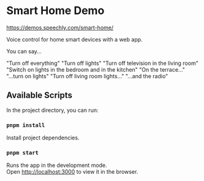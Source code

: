 # Smart Home Demo

https://demos.speechly.com/smart-home/

Voice control for home smart devices with a web app.

You can say...

"Turn off everything"
"Turn off lights"
"Turn off television in the living room"
"Switch on lights in the bedroom and in the kitchen"
"On the terrace..."
"...turn on lights"
"Turn off living room lights..."
"...and the radio"

## Available Scripts

In the project directory, you can run:

### `pnpm install`

Install project dependencies.

### `pnpm start`

Runs the app in the development mode.\
Open [http://localhost:3000](http://localhost:3000) to view it in the browser.

